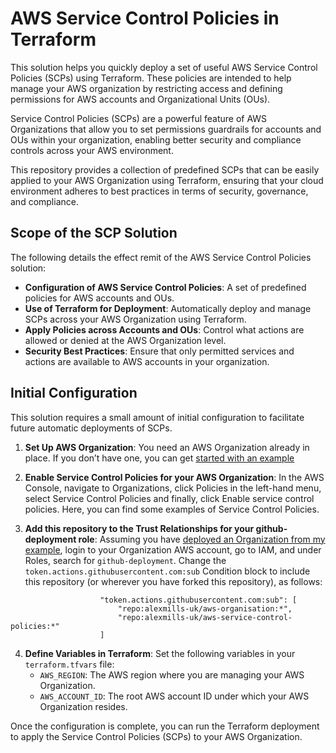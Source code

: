 # AWS Service Control Policies in Terraform

This solution helps you quickly deploy a set of useful AWS Service Control Policies (SCPs) using Terraform. These policies are intended to help manage your AWS organization by restricting access and defining permissions for AWS accounts and Organizational Units (OUs).

Service Control Policies (SCPs) are a powerful feature of AWS Organizations that allow you to set permissions guardrails for accounts and OUs within your organization, enabling better security and compliance controls across your AWS environment.

This repository provides a collection of predefined SCPs that can be easily applied to your AWS Organization using Terraform, ensuring that your cloud environment adheres to best practices in terms of security, governance, and compliance.

## Scope of the SCP Solution

The following details the effect remit of the AWS Service Control Policies solution:

- **Configuration of AWS Service Control Policies**: A set of predefined policies for AWS accounts and OUs.
- **Use of Terraform for Deployment**: Automatically deploy and manage SCPs across your AWS Organization using Terraform.
- **Apply Policies across Accounts and OUs**: Control what actions are allowed or denied at the AWS Organization level.
- **Security Best Practices**: Ensure that only permitted services and actions are available to AWS accounts in your organization.

## Initial Configuration

This solution requires a small amount of initial configuration to facilitate future automatic deployments of SCPs.

1. **Set Up AWS Organization**: You need an AWS Organization already in place. If you don’t have one, you can get [started with an example](https://github.com/alexmills-uk/aws-organisation)

2. **Enable Service Control Policies for your AWS Organization**: In the AWS Console, navigate to Organizations, click Policies in the left-hand menu, select Service Control Policies and finally, click Enable service control policies. Here, you can find some examples of Service Control Policies.

3. **Add this repository to the Trust Relationships for your github-deployment role**: Assuming you have [deployed an Organization from my example](https://github.com/alexmills-uk/aws-organisation), login to your Organization AWS account, go to IAM, and under Roles, search for `github-deployment`. Change the `token.actions.githubusercontent.com:sub` Condition block to include this repository (or wherever you have forked this repository), as follows:

```
                    "token.actions.githubusercontent.com:sub": [
                        "repo:alexmills-uk/aws-organisation:*",
                        "repo:alexmills-uk/aws-service-control-policies:*"
                    ]
```

4. **Define Variables in Terraform**: Set the following variables in your `terraform.tfvars` file:
    - `AWS_REGION`: The AWS region where you are managing your AWS Organization.
    - `AWS_ACCOUNT_ID`: The root AWS account ID under which your AWS Organization resides.

Once the configuration is complete, you can run the Terraform deployment to apply the Service Control Policies (SCPs) to your AWS Organization.